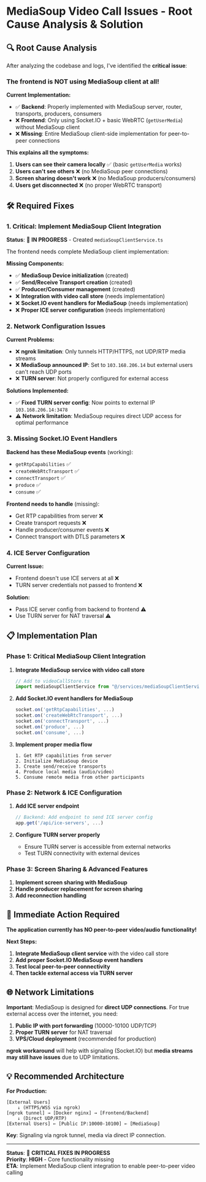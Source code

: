# MediaSoup Video Call Issues - Root Cause Analysis & Solution

## 🔍 Root Cause Analysis

After analyzing the codebase and logs, I've identified the **critical issue**:

### **The frontend is NOT using MediaSoup client at all!**

**Current Implementation:**

- ✅ **Backend**: Properly implemented with MediaSoup server, router, transports, producers, consumers
- ❌ **Frontend**: Only using Socket.IO + basic WebRTC (`getUserMedia`) without MediaSoup client
- ❌ **Missing**: Entire MediaSoup client-side implementation for peer-to-peer connections

**This explains all the symptoms:**

1. **Users can see their camera locally** ✅ (basic `getUserMedia` works)
2. **Users can't see others** ❌ (no MediaSoup peer connections)
3. **Screen sharing doesn't work** ❌ (no MediaSoup producers/consumers)
4. **Users get disconnected** ❌ (no proper WebRTC transport)

## 🛠️ Required Fixes

### 1. **Critical: Implement MediaSoup Client Integration**

**Status**: 🔧 **IN PROGRESS** - Created `mediaSoupClientService.ts`

The frontend needs complete MediaSoup client implementation:

**Missing Components:**

- ✅ **MediaSoup Device initialization** (created)
- ✅ **Send/Receive Transport creation** (created)
- ✅ **Producer/Consumer management** (created)
- ❌ **Integration with video call store** (needs implementation)
- ❌ **Socket.IO event handlers for MediaSoup** (needs implementation)
- ❌ **Proper ICE server configuration** (needs implementation)

### 2. **Network Configuration Issues**

**Current Problems:**

- ❌ **ngrok limitation**: Only tunnels HTTP/HTTPS, not UDP/RTP media streams
- ❌ **MediaSoup announced IP**: Set to `103.168.206.14` but external users can't reach UDP ports
- ❌ **TURN server**: Not properly configured for external access

**Solutions Implemented:**

- ✅ **Fixed TURN server config**: Now points to external IP `103.168.206.14:3478`
- ⚠️ **Network limitation**: MediaSoup requires direct UDP access for optimal performance

### 3. **Missing Socket.IO Event Handlers**

**Backend has these MediaSoup events** (working):

- `getRtpCapabilities` ✅
- `createWebRtcTransport` ✅
- `connectTransport` ✅
- `produce` ✅
- `consume` ✅

**Frontend needs to handle** (missing):

- Get RTP capabilities from server ❌
- Create transport requests ❌
- Handle producer/consumer events ❌
- Connect transport with DTLS parameters ❌

### 4. **ICE Server Configuration**

**Current Issue:**

- Frontend doesn't use ICE servers at all ❌
- TURN server credentials not passed to frontend ❌

**Solution:**

- Pass ICE server config from backend to frontend ⚠️
- Use TURN server for NAT traversal ⚠️

## 📋 Implementation Plan

### **Phase 1: Critical MediaSoup Client Integration**

1. **Integrate MediaSoup service with video call store**

   ```typescript
   // Add to videoCallStore.ts
   import mediaSoupClientService from "@/services/mediaSoupClientService";
   ```

2. **Add Socket.IO event handlers for MediaSoup**

   ```typescript
   socket.on('getRtpCapabilities', ...)
   socket.on('createWebRtcTransport', ...)
   socket.on('connectTransport', ...)
   socket.on('produce', ...)
   socket.on('consume', ...)
   ```

3. **Implement proper media flow**
   ```
   1. Get RTP capabilities from server
   2. Initialize MediaSoup device
   3. Create send/receive transports
   4. Produce local media (audio/video)
   5. Consume remote media from other participants
   ```

### **Phase 2: Network & ICE Configuration**

1. **Add ICE server endpoint**

   ```typescript
   // Backend: Add endpoint to send ICE server config
   app.get('/api/ice-servers', ...)
   ```

2. **Configure TURN server properly**
   - Ensure TURN server is accessible from external networks
   - Test TURN connectivity with external devices

### **Phase 3: Screen Sharing & Advanced Features**

1. **Implement screen sharing with MediaSoup**
2. **Handle producer replacement for screen sharing**
3. **Add reconnection handling**

## 🚨 Immediate Action Required

**The application currently has NO peer-to-peer video/audio functionality!**

**Next Steps:**

1. **Integrate MediaSoup client service** with the video call store
2. **Add proper Socket.IO MediaSoup event handlers**
3. **Test local peer-to-peer connectivity**
4. **Then tackle external access via TURN server**

## 🌐 Network Limitations

**Important**: MediaSoup is designed for **direct UDP connections**. For true external access over the internet, you need:

1. **Public IP with port forwarding** (10000-10100 UDP/TCP)
2. **Proper TURN server** for NAT traversal
3. **VPS/Cloud deployment** (recommended for production)

**ngrok workaround** will help with signaling (Socket.IO) but **media streams may still have issues** due to UDP limitations.

## 💡 Recommended Architecture

**For Production:**

```
[External Users]
    ↓ (HTTPS/WSS via ngrok)
[ngrok tunnel] → [Docker nginx] → [Frontend/Backend]
    ↓ (Direct UDP/RTP)
[External Users] ← [Public IP:10000-10100] ← [MediaSoup]
```

**Key**: Signaling via ngrok tunnel, media via direct IP connection.

---

**Status**: 🔧 **CRITICAL FIXES IN PROGRESS**  
**Priority**: **HIGH** - Core functionality missing  
**ETA**: Implement MediaSoup client integration to enable peer-to-peer video calling
